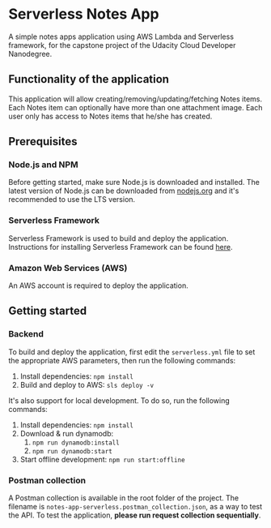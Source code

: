 # Serverless Notes App

A simple notes apps application using AWS Lambda and Serverless framework, for the capstone project of the Udacity Cloud Developer Nanodegree.

## Functionality of the application

This application will allow creating/removing/updating/fetching Notes items. Each Notes item can optionally have more than one attachment image. Each user only has access to Notes items that he/she has created.

## Prerequisites

### Node.js and NPM

Before getting started, make sure Node.js is downloaded and installed. The latest version of Node.js can be downloaded from [nodejs.org](https://nodejs.com/en/download) and it's recommended to use the LTS version.

### Serverless Framework

Serverless Framework is used to build and deploy the application. Instructions for installing Serverless Framework can be found [here](https://serverless.com/framework/docs/getting-started/).

### Amazon Web Services (AWS)

An AWS account is required to deploy the application.

## Getting started

### Backend

To build and deploy the application, first edit the `serverless.yml` file to set the appropriate AWS parameters, then run the following commands:

1. Install dependencies: `npm install`
2. Build and deploy to AWS: `sls deploy -v`

It's also support for local development. To do so, run the following commands:
1. Install dependencies: `npm install`
2. Download & run dynamodb:
    1. `npm run dynamodb:install`
    2. `npm run dynamodb:start`
3. Start offline development: `npm run start:offline`


### Postman collection

A Postman collection is available in the root folder of the project. The filename is `notes-app-serverless.postman_collection.json`, as a way to test the API.
To test the application, **please run request collection sequentially**.
